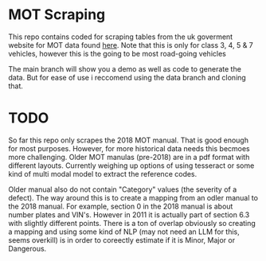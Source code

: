 # MOT Scraping

This repo contains coded for scraping tables from the uk goverment website for MOT data found [here](https://www.gov.uk/guidance/mot-inspection-manual-for-private-passenger-and-light-commercial-vehicles). Note that this is only for class 3, 4, 5 & 7 vehicles, however this is the going to be most road-going vehicles

The main branch will show you a demo as well as code to generate the data. But for ease of use i reccomend using the data branch and cloning that.

# TODO

So far this repo only scrapes the 2018 MOT manual. That is good enough for most purposes. However, for more historical data needs this becmoes more challenging. Older MOT manulas (pre-2018) are in a pdf format with different layouts. Currently weighing up options of using tesseract or some kind of multi modal model to extract the reference codes.

Older manual also do not contain "Category" values (the severity of a defect). The way around this is to create a mapping from an odler manual to the 2018 manual. For example, section 0 in the 2018 manual is about number plates and VIN's. However in 2011 it is actually part of section 6.3 with slightly different points. There is a ton of overlap obviously so creating a mapping and using some kind of NLP (may not need an LLM for this, seems overkill) is in order to coreectly estimate if it is Minor, Major or Dangerous. 
